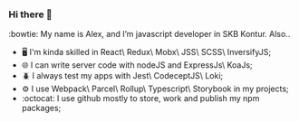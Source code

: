 ### Hi there 👋

:bowtie: My name is Alex, and I’m javascript developer in SKB Kontur. Also..
- :desktop_computer: I'm kinda skilled in React\ Redux\ Mobx\ JSS\ SCSS\ InversifyJS;
- :globe_with_meridians: I can write server code with nodeJS and ExpressJs\ KoaJs;
- :beetle: I always test my apps with Jest\ CodeceptJS\ Loki;
- :gear: I use Webpack\ Parcel\ Rollup\ Typescript\ Storybook in my projects;
- :octocat: I use github mostly to store, work and publish my npm packages;
